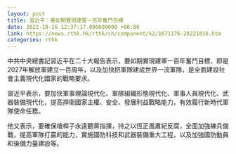 ```yaml
---
layout: post
title: 習近平：要如期實現建軍一百年奮鬥目標
date: 2022-10-16 12:37:17.000000000 +08:00
link: https://news.rthk.hk/rthk/ch/component/k2/1671176-20221016.htm
categories: rthk
---
```


中共中央總書記習近平在二十大報告表示，要如期實現建軍一百年奮鬥目標，即是2027年解放軍建立一百周年，以及加快把軍隊建成世界一流軍隊，是全面建設社會主義現代化國家的戰略要求。

習近平表示，要加快軍事理論現代化、軍隊組織形態現代化、軍事人員現代化、武器裝備現代化，提高捍衛國家主權、安全、發展利益戰略能力，有效履行新時代軍隊使命任務。

他又表示，要確保槍桿子永遠聽黨指揮，持之以恆正風肅紀反腐，全面加強練兵備戰，提高軍隊打贏的能力，實施國防科技和武器裝備重大工程，以及加強國防動員和後備力量建設等。
